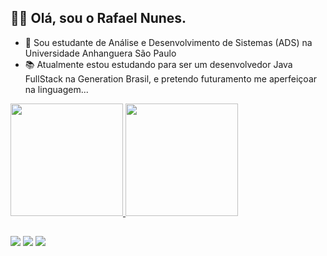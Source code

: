 ## 🤴🏾 Olá, sou o Rafael Nunes.
- 📖 Sou estudante de Análise e Desenvolvimento de Sistemas (ADS) na Universidade Anhanguera São Paulo
- 📚 Atualmente estou estudando para ser um desenvolvedor Java FullStack na Generation Brasil, e pretendo futuramento me aperfeiçoar na linguagem...

<div>
  <a href="https://github.com/RafaelNunesDaSilva">
  <img height="180em" src="https://github-readme-stats.vercel.app/api?username=RafaelNunesDaSilva&show_icons=true&theme=dark&include_all_commits=true&count_private=true"/>
  <img height="180em" src="https://github-readme-stats.vercel.app/api/top-langs/?username=RafaelNunesDaSilva&layout=compact&langs_count=7&theme=dark"/>
</div>

  ##
  
  <div>
<a href="https://www.linkedin.com/in/rafael-nunes-38b953207/" target="_blank"><img src="https://img.shields.io/badge/-LinkedIn-%230077B5?style=for-the-badge&logo=linkedin&logoColor=white" target="_blank"></a>
<a href="https://t.me/RagaelNunes" target="_blank"><img src="https://img.shields.io/badge/Telegram-2CA5E0?style=for-the-badge&logo=telegram&logoColor=white" target="_blank"></a>
<a href = "http://api.whatsapp.com/send?phone=(55)11982884443"><img src="https://img.shields.io/badge/WhatsApp-25D366?style=for-the-badge&logo=whatsapp&logoColor=white" target="_blank"></a>
  </div>
